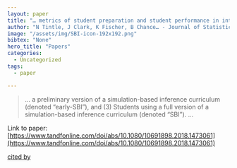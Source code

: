 ```yaml
---
layout: paper
title: "… metrics of student preparation and student performance in introductory statistics: Results from early data on simulation-based inference vs. nonsimulation-based …"
author: "N Tintle, J Clark, K Fischer, B Chance… - Journal of Statistics …, 2018 - Taylor & Francis"
image: "/assets/img/SBI-icon-192x192.png"
bibtex: "None"
hero_title: "Papers"
categories:
  - Uncategorized
tags:
  - paper

---
```

>… a preliminary version of a simulation-based inference curriculum (denoted “early-SBI”), and (3) Students using a full version of a simulation-based inference curriculum (denoted “SBI”). …

Link to paper: [https://www.tandfonline.com/doi/abs/10.1080/10691898.2018.1473061](https://www.tandfonline.com/doi/abs/10.1080/10691898.2018.1473061)

[cited by](https://scholar.google.com/scholar?cites=17339111915076874922&as_sdt=2005&sciodt=0,5&hl=en&num=20)
